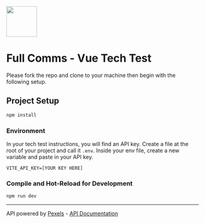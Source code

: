 <img src="https://github.com/Fullcomms/vue-tech-test/blob/master/public/vue-favicon.svg" width="80"/>

# Full Comms - Vue Tech Test

Please fork the repo and clone to your machine then begin with the following setup.

## Project Setup

```sh
npm install
```

### Environment

In your tech test instructions, you will find an API key. Create a file at the root of your project and call it `.env`. Inside your env file, create a new variable and paste in your API key.
```
VITE_API_KEY=[YOUR KEY HERE]
```

### Compile and Hot-Reload for Development

```sh
npm run dev
```

<hr>

API powered by [Pexels](https://www.pexels.com/) - [API Documentation](https://www.pexels.com/api/documentation/)
